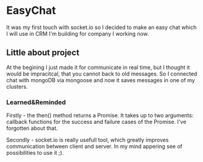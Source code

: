 # EasyChat

It was my first touch with socket.io so I decided to make an easy chat which I will use in CRM I'm building for company I working now.

## Little about project

At the begining I just made it for communicate in real time, but I thought it would be impracitcal, that you cannot back to old messages. So I connected chat with mongoDB via mongoose and now it saves messages in one of my clusters. 

### Learned&Reminded

Firstly - the then() method returns a Promise. It takes up to two arguments: callback functions for the success and failure cases of the Promise. I've forgotten about that.

Secondly - socket.io is really usefull tool, which greatly improves communication between client and server. In my mind appering see of possibilities to use it ;).
